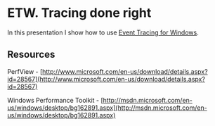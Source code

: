 ETW. Tracing done right
===============================================================
In this presentation I show how to use [Event Tracing for Windows](http://msdn.microsoft.com/en-us/library/windows/desktop/bb968803(v=vs.85).aspx).

Resources
----------
PerfView - [http://www.microsoft.com/en-us/download/details.aspx?id=28567](http://www.microsoft.com/en-us/download/details.aspx?id=28567)

Windows Performance Toolkit - [http://msdn.microsoft.com/en-us/windows/desktop/bg162891.aspx](http://msdn.microsoft.com/en-us/windows/desktop/bg162891.aspx)
